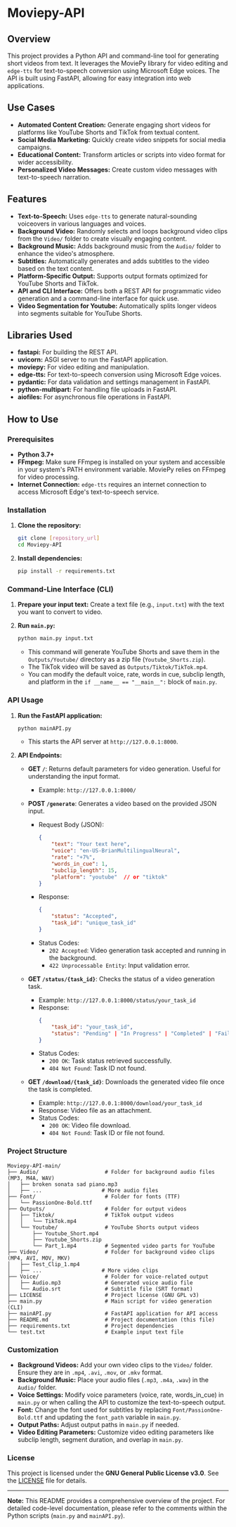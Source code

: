 # Moviepy-API

## Overview

This project provides a Python API and command-line tool for generating short videos from text. It leverages the MoviePy library for video editing and `edge-tts` for text-to-speech conversion using Microsoft Edge voices. The API is built using FastAPI, allowing for easy integration into web applications.

## Use Cases

- **Automated Content Creation:** Generate engaging short videos for platforms like YouTube Shorts and TikTok from textual content.
- **Social Media Marketing:** Quickly create video snippets for social media campaigns.
- **Educational Content:**  Transform articles or scripts into video format for wider accessibility.
- **Personalized Video Messages:**  Create custom video messages with text-to-speech narration.

## Features

- **Text-to-Speech:** Uses `edge-tts` to generate natural-sounding voiceovers in various languages and voices.
- **Background Video:** Randomly selects and loops background video clips from the `Video/` folder to create visually engaging content.
- **Background Music:** Adds background music from the `Audio/` folder to enhance the video's atmosphere.
- **Subtitles:** Automatically generates and adds subtitles to the video based on the text content.
- **Platform-Specific Output:** Supports output formats optimized for YouTube Shorts and TikTok.
- **API and CLI Interface:**  Offers both a REST API for programmatic video generation and a command-line interface for quick use.
- **Video Segmentation for Youtube:** Automatically splits longer videos into segments suitable for YouTube Shorts.

## Libraries Used

- **fastapi:**  For building the REST API.
- **uvicorn:** ASGI server to run the FastAPI application.
- **moviepy:** For video editing and manipulation.
- **edge-tts:** For text-to-speech conversion using Microsoft Edge voices.
- **pydantic:** For data validation and settings management in FastAPI.
- **python-multipart:** For handling file uploads in FastAPI.
- **aiofiles:** For asynchronous file operations in FastAPI.

## How to Use

### Prerequisites

- **Python 3.7+**
- **FFmpeg:** Make sure FFmpeg is installed on your system and accessible in your system's PATH environment variable. MoviePy relies on FFmpeg for video processing.
- **Internet Connection:** `edge-tts` requires an internet connection to access Microsoft Edge's text-to-speech service.

### Installation

1. **Clone the repository:**
   ```bash
   git clone [repository_url]
   cd Moviepy-API
   ```

2. **Install dependencies:**
   ```bash
   pip install -r requirements.txt
   ```

### Command-Line Interface (CLI)

1. **Prepare your input text:** Create a text file (e.g., `input.txt`) with the text you want to convert to video.

2. **Run `main.py`:**
   ```bash
   python main.py input.txt
   ```
   - This command will generate YouTube Shorts and save them in the `Outputs/Youtube/` directory as a zip file (`Youtube_Shorts.zip`).
   - The TikTok video will be saved as `Outputs/Tiktok/TikTok.mp4`.
   - You can modify the default voice, rate, words in cue, subclip length, and platform in the `if __name__ == "__main__":` block of `main.py`.

### API Usage

1. **Run the FastAPI application:**
   ```bash
   python mainAPI.py
   ```
   - This starts the API server at `http://127.0.0.1:8000`.

2. **API Endpoints:**

   - **GET `/`**:  Returns default parameters for video generation. Useful for understanding the input format.
     - Example: `http://127.0.0.1:8000/`

   - **POST `/generate`**:  Generates a video based on the provided JSON input.
     - Request Body (JSON):
       ```json
       {
           "text": "Your text here",
           "voice": "en-US-BrianMultilingualNeural",
           "rate": "+7%",
           "words_in_cue": 1,
           "subclip_length": 15,
           "platform": "youtube"  // or "tiktok"
       }
       ```
     - Response:
       ```json
       {
           "status": "Accepted",
           "task_id": "unique_task_id"
       }
       ```
     - Status Codes:
       - `202 Accepted`:  Video generation task accepted and running in the background.
       - `422 Unprocessable Entity`: Input validation error.

   - **GET `/status/{task_id}`**:  Checks the status of a video generation task.
     - Example: `http://127.0.0.1:8000/status/your_task_id`
     - Response:
       ```json
       {
           "task_id": "your_task_id",
           "status": "Pending" | "In Progress" | "Completed" | "Failed: error_message"
       }
       ```
     - Status Codes:
       - `200 OK`: Task status retrieved successfully.
       - `404 Not Found`: Task ID not found.

   - **GET `/download/{task_id}`**:  Downloads the generated video file once the task is completed.
     - Example: `http://127.0.0.1:8000/download/your_task_id`
     - Response:  Video file as an attachment.
     - Status Codes:
       - `200 OK`: Video file download.
       - `404 Not Found`: Task ID or file not found.

### Project Structure

```
Moviepy-API-main/
├── Audio/                     # Folder for background audio files (MP3, M4A, WAV)
│   ├── broken sonata sad piano.mp3
│   ├── ...                   # More audio files
├── Font/                      # Folder for fonts (TTF)
│   └── PassionOne-Bold.ttf
├── Outputs/                   # Folder for output videos
│   ├── Tiktok/                # TikTok output videos
│   │   └── TikTok.mp4
│   └── Youtube/               # YouTube Shorts output videos
│       ├── Youtube_Short.mp4
│       ├── Youtube_Shorts.zip
│       └── Part_1.mp4         # Segmented video parts for YouTube
├── Video/                     # Folder for background video clips (MP4, AVI, MOV, MKV)
│   ├── Test_Clip_1.mp4
│   ├── ...                   # More video clips
├── Voice/                     # Folder for voice-related output
│   ├── Audio.mp3              # Generated voice audio file
│   └── Audio.srt              # Subtitle file (SRT format)
├── LICENSE                    # Project license (GNU GPL v3)
├── main.py                    # Main script for video generation (CLI)
├── mainAPI.py                 # FastAPI application for API access
├── README.md                  # Project documentation (this file)
├── requirements.txt           # Project dependencies
└── test.txt                   # Example input text file

```

### Customization

- **Background Videos:** Add your own video clips to the `Video/` folder. Ensure they are in `.mp4`, `.avi`, `.mov`, or `.mkv` format.
- **Background Music:**  Place your audio files (`.mp3`, `.m4a`, `.wav`) in the `Audio/` folder.
- **Voice Settings:**  Modify voice parameters (voice, rate, words_in_cue) in `main.py` or when calling the API to customize the text-to-speech output.
- **Font:** Change the font used for subtitles by replacing `Font/PassionOne-Bold.ttf` and updating the `font_path` variable in `main.py`.
- **Output Paths:**  Adjust output paths in `main.py` if needed.
- **Video Editing Parameters:**  Customize video editing parameters like subclip length, segment duration, and overlap in `main.py`.

### License

This project is licensed under the **GNU General Public License v3.0**. See the [LICENSE](LICENSE) file for details.

---

**Note:** This README provides a comprehensive overview of the project. For detailed code-level documentation, please refer to the comments within the Python scripts (`main.py` and `mainAPI.py`).

